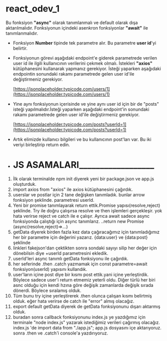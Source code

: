 # react_odev_1
 Bu fonksiyon **"async"** olarak tanımlanmalı ve default olarak dışa aktarılmalıdır. Fonksiyonun içindeki asenkron fonksiyonlar **"await"** ile tanımlanmalıdır.
-  Fonksiyon **Number** tipinde tek parametre alır. Bu parametre **user id**'yi belirtir.
-  Fonksiyonun görevi aşağıdaki endpoint'e giderek parametrede verilen user id ile ilgili kullanıcının verilerini çekmek olmalı. İstekleri **"axios"** kütüphanesini kullanarak yapmanız gerekiyor. İsteği yaparken aşağıdaki endpointin sonundaki rakamı parametrede gelen user id'ile değiştirmeniz gerekiyor.

	 [https://jsonplaceholder.typicode.com/users/1](https://jsonplaceholder.typicode.com/users/1)

-  Yine aynı fonksiyonun içerisinde ve yine aynı user id için bir de "posts" isteği yapılmalıdır.İsteği yaparken aşağıdaki endpoint'in sonundaki rakamı parametrede gelen user id'ile değiştirmeniz gerekiyor.

	[https://jsonplaceholder.typicode.com/posts?userId=1](https://jsonplaceholder.typicode.com/posts?userId=1)

-  Artık elimizde kullanıcı bilgileri ve bu kullanıcının post'ları var. Bu iki veriyi birleştirip return edin. 
- # JS ASAMALARI__________________
1. İlk olarak terminalde npm init diyerek yeni bir package.json ve app.js oluşturduk.
2. import axios from "axios" ile axios kütüphanesini çağırdık.
3. userslar ve postlar için 2 tane değişken tanımladık. bunlar arrow fonksiyon şeklinde. parametresi userId.
4. Yeni bir promise tanımlayarak return ettik.Promise yapısı(resolve,reject) şeklinde. Try ile doğru çalışırsa resolve ve then işlemleri gerçekleşir. yok hata verirse reject ve catch ile e çalışır. Ayrıca await sadece async fonksiyonda çalıştığı için async tanımlarız. ..return new Promise (async(resolve,reject)=>...)
5. getData diyerek birden fazla kez data çağıracağımız için tanımladığımız her bir parametre için değerini yazarız. {data:user} ve {data:post} şeklinde
6. linkleri fakejson'dan çektikten sonra sondaki sayıyı silip her değer için dönebilsin diye +userId parametresini ekledik.
7. userId'leri async tanımlı getData fonksiyonu ile çağırdık.
8. her seferinde .then .catch yazmamak için const parametre=await fonksiyon(userId) yapısını kullandık.
9. user'ların içine post diye bir kısmı post ettik.yani içine yerleştirdik. Böylece sadece user'i return etmemiz yeterli oldu. Diğer türlü her biri asnc olduğu için kendi hzına göre değişik zamanlarda değişik sırada dönerdi. Böylece sıralamış olduk.
10. Tüm bunu try içine yerleştirerek .then olunca çalışan kısmı belirtmiş olduk. eğer hata verirse de catch ile "error" almış olacağız. 
11. export default getData diyerek de getData fonksiyonunu dışarı aktarmış olduk.
12. buradan sonra callback fonksiyonunu index.js ye yazdığımız için terminale "node index.js" yazarak istediğimiz verileri çağırmış olacağız.
index.js 'de import data from "./app.js"; app.js dosyasını içe aktarıyoruz. sonra .then ve .catch'i console'a yazdırıyoruz.
